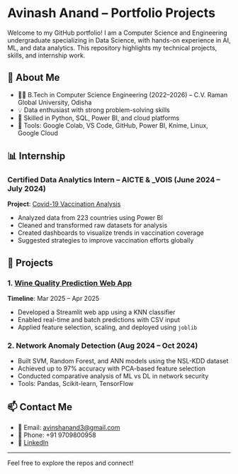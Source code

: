 # Avinash Anand – Portfolio Projects

Welcome to my GitHub portfolio! I am a Computer Science and Engineering undergraduate specializing in Data Science, with hands-on experience in AI, ML, and data analytics. This repository highlights my technical projects, skills, and internship work.

## 📌 About Me

- 👨‍🎓 B.Tech in Computer Science Engineering (2022–2026) – C.V. Raman Global University, Odisha  
- 💡 Data enthusiast with strong problem-solving skills  
- 🧠 Skilled in Python, SQL, Power BI, and cloud platforms  
- 🧰 Tools: Google Colab, VS Code, GitHub, Power BI, Knime, Linux, Google Cloud  

## 📊 Internship

### Certified Data Analytics Intern – AICTE & _VOIS (June 2024 – July 2024)
**Project**: [Covid-19 Vaccination Analysis](https://github.com/AnandAvinash9/Covid-19-Vaccination-Analysis)  
- Analyzed data from 223 countries using Power BI  
- Cleaned and transformed raw datasets for analysis  
- Created dashboards to visualize trends in vaccination coverage  
- Suggested strategies to improve vaccination efforts globally  

## 🚀 Projects

### 1. [Wine Quality Prediction Web App](https://github.com/AnandAvinash9/Wine_Quality_Prediction)
**Timeline**: Mar 2025 – Apr 2025  
- Developed a Streamlit web app using a KNN classifier  
- Enabled real-time and batch predictions with CSV input  
- Applied feature selection, scaling, and deployed using `joblib`

### 2. Network Anomaly Detection (Aug 2024 – Oct 2024)
- Built SVM, Random Forest, and ANN models using the NSL-KDD dataset  
- Achieved up to 97% accuracy with PCA-based feature selection  
- Conducted comparative analysis of ML vs DL in network security  
- Tools: Pandas, Scikit-learn, TensorFlow

## 📫 Contact Me

- 📧 Email: [avinshanand3@gmail.com](mailto:avinshanand3@gmail.com)  
- 📱 Phone: +91 9709800958  
- 🔗 [LinkedIn](https://www.linkedin.com/in/avinash-anand-7a8741279/)  

---

Feel free to explore the repos and connect!
